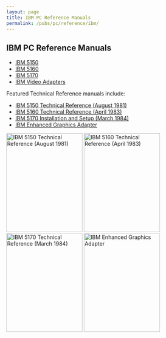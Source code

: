 ```yaml
---
layout: page
title: IBM PC Reference Manuals
permalink: /pubs/pc/reference/ibm/
---
```


IBM PC Reference Manuals
---

* [IBM 5150](5150/)
* [IBM 5160](5160/)
* [IBM 5170](5170/)
* [IBM Video Adapters](video/)

Featured Technical Reference manuals include:

* [IBM 5150 Technical Reference (August 1981)](5150/techref/1981-08/)
* [IBM 5160 Technical Reference (April 1983)](5160/techref/1983-04/)
* [IBM 5170 Installation and Setup (March 1984)](5170/setup/1984-03/)
* [IBM Enhanced Graphics Adapter](video/ega/)

[<img src="https://s3-us-west-2.amazonaws.com/archive.pcjs.org/pubs/pc/reference/ibm/5150/techref/1981-08/thumbs/IBM-5150-TECHREF 1.jpeg" width="200" height="260" alt="IBM 5150 Technical Reference (August 1981)"/>](5150/techref/)
[<img src="https://s3-us-west-2.amazonaws.com/archive.pcjs.org/pubs/pc/reference/ibm/5160/techref/1983-04/thumbs/IBM-5160-TECHREF 1.jpeg" width="200" height="260" alt="IBM 5160 Technical Reference (April 1983)"/>](5160/techref/)
[<img src="https://s3-us-west-2.amazonaws.com/archive.pcjs.org/pubs/pc/reference/ibm/5170/techref/1984-03/thumbs/IBM-5170-TECHREF 1.jpeg" width="200" height="260" alt="IBM 5170 Technical Reference (March 1984)"/>](5170/techref/)
[<img src="https://s3-us-west-2.amazonaws.com/archive.pcjs.org/pubs/pc/reference/ibm/video/ega/thumbs/IBM-EGA 1.jpeg" width="200" height="260" alt="IBM Enhanced Graphics Adapter"/>](video/ega/)
